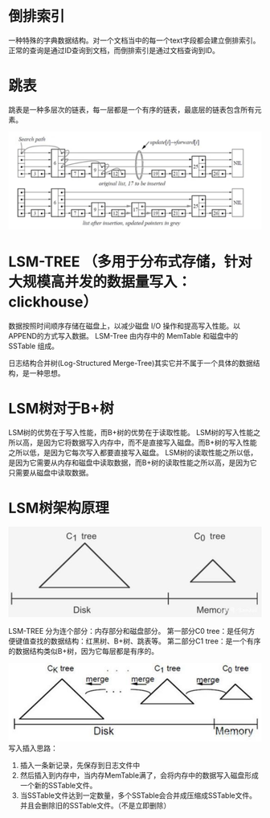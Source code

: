 # 倒排索引
一种特殊的字典数据结构。对一个文档当中的每一个text字段都会建立倒排索引。
正常的查询是通过ID查询到文档，而倒排索引是通过文档查询到ID。

# 跳表
跳表是一种多层次的链表，每一层都是一个有序的链表，最底层的链表包含所有元素。

![img.png](img.png)

# LSM-TREE （多用于分布式存储，针对大规模高并发的数据量写入：clickhouse）
数据按照时间顺序存储在磁盘上，以减少磁盘 I/O 操作和提高写入性能。以APPEND的方式写入数据。
LSM-Tree 由内存中的 MemTable 和磁盘中的 SSTable 组成。

日志结构合并树(Log-Structured Merge-Tree)其实它并不属于一个具体的数据结构，是一种思想。

# LSM树对于B+树
LSM树的优势在于写入性能，而B+树的优势在于读取性能。
LSM树的写入性能之所以高，是因为它将数据写入内存中，而不是直接写入磁盘。而B+树的写入性能之所以低，是因为它每次写入都要直接写入磁盘。
LSM树的读取性能之所以低，是因为它需要从内存和磁盘中读取数据，而B+树的读取性能之所以高，是因为它只需要从磁盘中读取数据。

# LSM树架构原理
![img_1.png](img_1.png)

LSM-TREE 分为连个部分：内存部分和磁盘部分。
第一部分C0 tree：是任何方便键值查找的数据结构：红黑树、B+树、跳表等。
第二部分C1 tree：是一个有序的数据结构类似B+树，因为它每层都是有序的。

![img_2.png](img_2.png)
写入插入思路：
1. 插入一条新记录，先保存到日志文件中
2. 然后插入到内存中，当内存MemTable满了，会将内存中的数据写入磁盘形成一个新的SSTable文件。
3. 当SSTable文件达到一定数量，多个SSTable会合并成压缩成SSTable文件。并且会删除旧的SSTable文件。（不是立即删除）